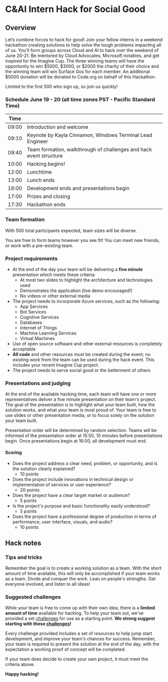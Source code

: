 # C&AI Intern Hack for Social Good

## Overview

Let’s combine forces to hack for good! Join your fellow interns in a weekend hackathon creating solutions to help solve the tough problems impacting all of us. You’ll form groups across Cloud and AI to hack over the weekend of June 20-21. Be mentored by Cloud Advocates, Microsoft notables, and get inspired for the Imagine Cup. The three winning teams will have the opportunity to win $5000, $3000, or $2000 the charity of their choice and the winning team will win Surface Gos for each member.  An additional $5000 donation will be donated to Code.org on behalf of this Hackathon.
 
Limited to the first 500 who sign up, so join us quickly!

### Schedule June 19 - 20 (all time zones PST - Pacific Standard Time)

|Time  |                                                                           |
|------|---------------------------------------------------------------------------|
|09:00 |Introduction and welcome                                                   |
|09:10 |Keynote by Kayla Cinnamon, Windows Terminal Lead Engineer                  |
|09:40 |Team formation, walkthrough of challenges and hack event structure         |
|10:00 |Hacking begins!                                                            |
|12:00 |Lunchtime                                                                  |
|13:00 |Lunch ends                                                                 |
|16:00 |Development ends and presentations begin                                   |
|17:00 |Prizes and closing                                                         |
|17:30 |Hackathon ends                                                             |

### Team formation

With 500 total participants expected, team sizes will be diverse. 

You are free to form teams however you see fit! You can meet new friends, or work with a pre-existing team.

### Project requirements

- At the end of the day your team will be delivering a **five minute** presentation which meets these criteria:
  - At most two slides to highlight the architecture and technologies used
  - Demonstrates the application (live demo encouraged!)
  - No videos or other external media
- The project needs to incorporate Azure services, such as the following:
  - App Services
  - Bot Services
  - Cognitive Services
  - Databases
  - Internet of Things
  - Machine Learning Services
  - Virtual Machines
- Use of open source software and other external resources is completely acceptable
- **All code** and other resources must be created during the event; no existing work from the team can be used during the hack event. This includes your recent Imagine Cup project.
- The project needs to serve social good or the betterment of others

### Presentations and judging

At the end of the available hacking time, each team will have one or more representatives deliver a five minute presentation on their team's project. The goal of the presentation is to highlight what your team built, how the solution works, and what your team is most proud of. Your team is free to use slides or other presentation media, or to focus solely on the solution your team built.

Presentation order will be determined by random selection. Teams will be informed of the presentation order at 15:50, 10 minutes before presentations begin. Once presentations begin at 16:00, all development must end.

#### Scoring

- Does the project address a clear need, problem, or opportunity, and is the solution clearly explained?
  - 10 points
- Does the project include innovations in technical design or implementation of services or user experience?
  - 20 points
- Does the project have a clear target market or audience?
  - 5 points
- Is the project's purpose and basic functionality easily understood?
  - 5 points
- Does the project have a professional degree of production in terms of performance, user interface, visuals, and audio?
  - 10 points

## Hack notes

### Tips and tricks

Remember the goal is to create a working solution as a team. With the short amount of time available, this will only be accomplished if your team works as a team. Divide and conquer the work. Lean on people's strengths. Get everyone involved, and listen to all ideas!

### Suggested challenges

While your team is free to come up with their own idea, there is a **limited amount of time** available for hacking. To help your team out, we've provided a set [challenges](./challenges.md) for use as a starting point. **We strong suggest starting with these [challenges](./challenges.md)!**

Every challenge provided includes a set of resources to help jump start development, and improve your team's chances for success. Remember, your team is required to present the solution at the end of the day, with the expectation a working proof of concept will be completed.

If your team does decide to create your own project, it must meet the criteria above.

**Happy hacking!**
